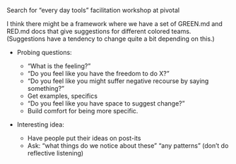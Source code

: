 Search for “every day tools” facilitation workshop at pivotal

I think there might be a framework where we have a set of GREEN.md and RED.md docs that give suggestions for different colored teams. (Suggestions have a tendency to change quite a bit depending on this.)


- Probing questions:
    - “What is the feeling?”
    - “Do you feel like you have the freedom to do X?”
    - “Do you feel like you might suffer negative recourse by saying something?” 
    - Get examples, specifics
    - “Do you feel like you have space to suggest change?”
    - Build comfort for being more specific.
    
- Interesting idea:
    - Have people put their ideas on post-its
    - Ask: “what things do we notice about these” “any patterns” (don’t do reflective listening)